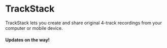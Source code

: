 TrackStack
========

TrackStack lets you create and share original 4-track recordings from your computer or mobile device.

#### Updates on the way!
